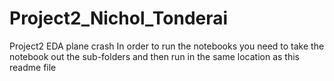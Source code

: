 # Project2_Nichol_Tonderai
Project2 EDA plane crash 
In order to run the notebooks you need to take the notebook out the sub-folders and then run in the same location as this readme file
